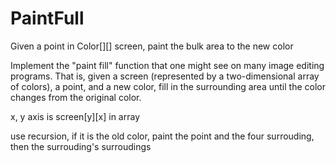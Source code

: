 # PaintFull
Given a point in Color[][] screen, paint the bulk area to the new color

Implement the "paint fill" function that one might see on many image editing programs. That is, given a screen (represented by a two-dimensional array of colors), a point, and a new color, fill in the surrounding area until the color changes from the original color.

x, y axis is screen[y][x] in array

use recursion, if it is the old color, paint the point and the four surrouding, then the surrouding's surroudings


